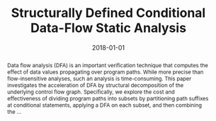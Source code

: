 ---
title: "Structurally Defined Conditional Data-Flow Static Analysis"
abstract: "Data flow analysis (DFA) is an important verification technique that computes the effect of data values propagating over program paths. While more precise than flow-insensitive analyses, such an analysis is time-consuming. This paper investigates the acceleration of DFA by structural decomposition of the underlying control flow graph. Specifically, we explore the cost and effectiveness of dividing program paths into subsets by partitioning path suffixes at conditional statements, applying a DFA on each subset, and then combining the …"
date: 2018-01-01
venue: "Tools and Algorithms for the Construction and Analysis of Systems - 24th International Conference, TACAS 2018, Held as Part of the European Joint Conferences on Theory and Practice of Software, ETAPS 2018, Thessaloniki, Greece, April 14-20, 2018, Proceedings, Part II"
paperurl: https://link.springer.com/chapter/10.1007/978-3-319-89963-3_15
authors: "Elena Sherman and Matthew B. Dwyer"
awards: ""
---